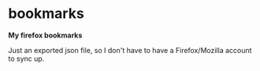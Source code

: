 # bookmarks
**My firefox bookmarks**

Just an exported json file, so I don't have to have a Firefox/Mozilla account to sync up.

